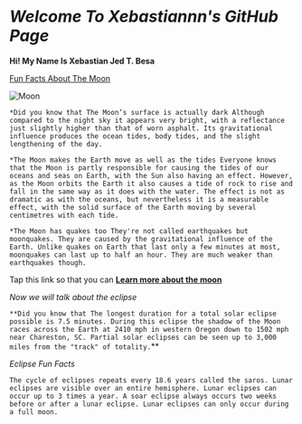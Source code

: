 # *Welcome To Xebastiannn's GitHub Page*
**Hi! My Name Is Xebastian Jed T. Besa**

[Fun Facts About The Moon](https://www.rmg.co.uk/stories/topics/interesting-facts-about-moon)

![Moon](https://encrypted-tbn0.gstatic.com/images?q=tbn:ANd9GcQ4utfiYWDKILWGJDcx5kjm8U6_xl9t9l0AjQ&usqp=CAU)

`*Did you know that The Moon’s surface is actually dark
Although compared to the night sky it appears very bright, with a reflectance just slightly higher than that of worn asphalt. Its gravitational influence produces the ocean tides, body tides, and the slight lengthening of the day.​`


`*The Moon makes the Earth move as well as the tides
Everyone knows that the Moon is partly responsible for causing the tides of our oceans and seas on Earth, with the Sun also having an effect.
However, as the Moon orbits the Earth it also causes a tide of rock to rise and fall in the same way as it does with the water. The effect is not as dramatic as with the oceans, but nevertheless it is a measurable effect, with the solid surface of the Earth moving by several centimetres with each tide.`
 
`*The Moon has quakes too
They're not called earthquakes but moonquakes. They are caused by the gravitational influence of the Earth. Unlike quakes on Earth that last only a few minutes at most, moonquakes can last up to half an hour. They are much weaker than earthquakes though.`

Tap this link so that you can  [**Learn more about the moon**](https://www.youtube.com/watch?v=6AviDjR9mmo)

*Now we will talk about the eclipse*

`**Did you know that The longest duration for a total solar eclipse possible is 7.5 minutes. During this eclipse the shadow of the Moon races across the Earth at 2410 mph in western Oregon down to 1502 mph near Chareston, SC. Partial solar eclipses can be seen up to 3,000 miles from the "track" of totality.`**

*Eclipse Fun Facts*

`The cycle of eclipses repeats every 18.6 years called the saros.
Lunar eclipses are visible over an entire hemisphere.
Lunar eclipses can occur up to 3 times a year.
A soar eclipse always occurs two weeks before or after a lunar eclipse.
Lunar eclipses can only occur during a full moon.`







